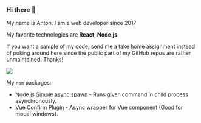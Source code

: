 ### Hi there 👋

My name is Anton.
I am a web developer since 2017

My favorite technologies are **React**, **Node.js**

If you want a sample of my code, send me a take home assignment instead of poking around here since the public part of my GitHub repos are rather unmaintained.
Thanks!

<a href="https://www.codewars.com/users/Antohan" target="_blank" rel="noopener noreferer">
  <img src="https://www.codewars.com/users/Antohan/badges/small">
</a>

My `npm` packages:
- Node.js [Simple async spawn](https://github.com/Antohan/simple-async-spawn) - Runs given command in child process asynchronously.
- Vue [Confirm Plugin](https://github.com/Antohan/vue-confirm-plugin) - Async wrapper for Vue component (Good for modal windows).

